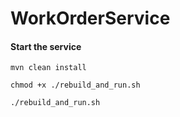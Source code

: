 # WorkOrderService

#### Start the service
```
mvn clean install
```
```
chmod +x ./rebuild_and_run.sh
```
```
./rebuild_and_run.sh
```
